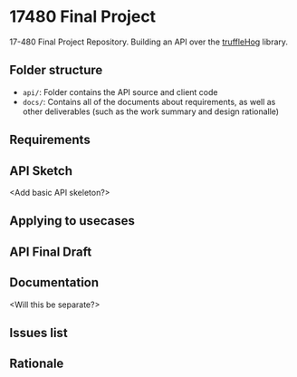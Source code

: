 # 17480 Final Project
  17-480 Final Project Repository. Building an API over the [truffleHog](https://github.com/dxa4481/truffleHog/) library.

## Folder structure

- `api/`: Folder contains the API source and client code
- `docs/`: Contains all of the documents about requirements, as well as other deliverables (such as the work
           summary and design rationalle)

## Requirements
<Insert usecases>

## API Sketch
<Add basic API skeleton?>

## Applying to usecases
<Sample client code with skeleton>

## API Final Draft
<link to folder>

## Documentation
<Will this be separate?>

## Issues list
<link to issues page>

## Rationale
<link to wiki rationale>
